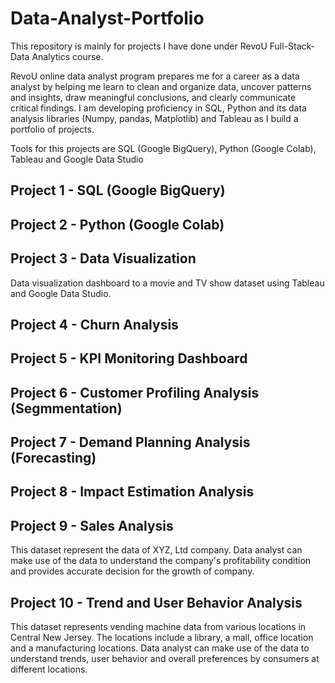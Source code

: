 # Data-Analyst-Portfolio
 
This repository is mainly for projects I have done under RevoU Full-Stack-Data Analytics course.

RevoU online data analyst program prepares me for a career as a data analyst by helping me learn to clean and organize data, uncover patterns and insights, draw meaningful conclusions, and clearly communicate critical findings. I am developing proficiency in SQL, Python and its data analysis libraries (Numpy, pandas, Matplotlib) and Tableau as I build a portfolio of projects.

Tools for this projects are SQL (Google BigQuery), Python (Google Colab), Tableau and Google Data Studio

## Project 1 - SQL (Google BigQuery)

## Project 2 - Python (Google Colab)

## Project 3 - Data Visualization

Data visualization dashboard to a movie and TV show dataset using Tableau and Google Data Studio.

## Project 4 - Churn Analysis

## Project 5 - KPI Monitoring Dashboard

## Project 6 - Customer Profiling Analysis (Segmmentation)

## Project 7 - Demand Planning Analysis (Forecasting)

## Project 8 - Impact Estimation Analysis

## Project 9 - Sales Analysis

This dataset represent the data of XYZ, Ltd company. Data analyst can make use of the data to understand the company's profitability condition and provides accurate decision for the growth of company. 

## Project 10 - Trend and User Behavior Analysis

This dataset represents vending machine data from various locations in Central New Jersey. The locations include a library, a mall, office location and a manufacturing locations. Data analyst can make use of the data to understand trends, user behavior and overall preferences by consumers at different locations.
